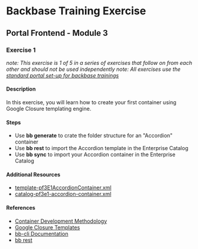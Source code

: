 # Backbase Training Exercise

## Portal Frontend - Module 3

### Exercise 1

_note: This exercise is 1 of 5 in a series of exercises that follow on from each other and should not be used independently_
_note: All exercises use the [standard portal set-up for backbase trainings](https://my.backbase.com/resources/how-to-guides/getting-your-first-launchpad-based-portal-set-up/)_

#### Description

In this exercise, you will learn how to create your first container using Google Closure templating engine.

#### Steps

 - Use **bb generate** to crate the folder structure for an "Accordion" container
 - Use **bb rest** to import the Accordion template in the Enterprise Catalog
 - Use **bb sync** to import your Accordion container in the Enterprise Catalog

#### Additional Resources

 - [template-pf3E1AccordionContainer.xml](template-pf3E1AccordionContainer.xml)
 - [catalog-pf3e1-accordion-container.xml](catalog-pf3e1-accordion-container.xml)

#### References

 - [Container Development Methodology](https://my.backbase.com/resources/documentation/portal/5.5.1.0/devd_comp_cont.html)
 - [Google Closure Templates](https://my.backbase.com/resources/documentation/portal/5.5.1.0/devd_comp_cont_soyt.html)
 - [bb-cli Documentation](https://github.com/Backbase/bb-cli)
 - [bb rest](https://github.com/Backbase/mosaic-rest-js)
